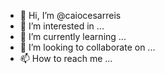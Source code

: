 - 👋 Hi, I’m @caiocesarreis
- 👀 I’m interested in ...
- 🌱 I’m currently learning ...
- 💞️ I’m looking to collaborate on ...
- 📫 How to reach me ...

<!---
caiocesarreis/caiocesarreis is a ✨ special ✨ repository because its `README.md` (this file) appears on your GitHub profile.
You can click the Preview link to take a look at your changes.
--->
